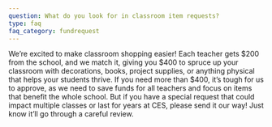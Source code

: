 ```yaml
---
question: What do you look for in classroom item requests?
type: faq
faq_category: fundrequest
---
```

We’re excited to make classroom shopping easier! Each teacher gets $200 from the school, and we match it, giving you $400 to spruce up your classroom with decorations, books, project supplies, or anything physical that helps your students thrive. If you need more than $400, it’s tough for us to approve, as we need to save funds for all teachers and focus on items that benefit the whole school. But if you have a special request that could impact multiple classes or last for years at CES, please send it our way! Just know it’ll go through a careful review.

